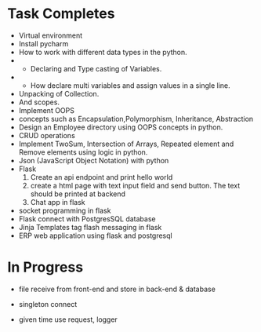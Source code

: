  # Task Completes

- Virtual environment 
- Install pycharm
- How to work with different data types in the python.
- - Declaring and Type casting of Variables.
- - How declare multi variables and assign values in a single line.
- Unpacking of Collection.
- And scopes.
- Implement OOPS
- concepts such as Encapsulation,Polymorphism, Inheritance, Abstraction
- Design an Employee directory using OOPS concepts in python.
- CRUD operations
- Implement TwoSum, Intersection of Arrays, Repeated element and Remove elements using logic in python.
- Json (JavaScript Object Notation) with python
- Flask
  1) Create an api endpoint and print  hello world
  2) create a html page with text input field and send button. The text should be printed at backend
  3) Chat app in flask
- socket programming in flask
- Flask connect with PostgresSQL database
- Jinja Templates tag flash messaging in flask
- ERP web application using flask and postgresql

 # In Progress
- file receive from front-end and store in back-end & database

- singleton connect
- given time use request, logger